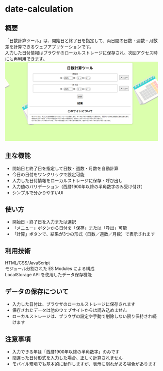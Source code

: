 # date-calculation

## 概要
「日数計算ツール」は、開始日と終了日を指定して、両日間の日数・週数・月数差を計算できるウェブアプリケーションです。<br>
入力した日付情報はブラウザのローカルストレージに保存され、次回アクセス時にも再利用できます。
![日数計算ツールの画面](./img/screenshot.png)

## 主な機能
- 開始日と終了日を指定して日数・週数・月数を自動計算<br>
- 今日の日付をワンクリックで設定可能<br>
- 入力した日付情報をローカルストレージに保存・呼び出し<br>
- 入力値のバリデーション（西暦1900年以降の半角数字のみ受け付け）<br>
- シンプルで分かりやすいUI

## 使い方
- 開始日・終了日を入力または選択<br>
- 「メニュー」ボタンから日付を「保存」または「呼出」可能<br>
- 「計算」ボタンで、結果が3つの形式（日数／週数／月数）で表示されます

## 利用技術
HTML/CSS/JavaScript<br>
モジュール分割された ES Modules による構成<br>
LocalStorage API を使用したデータ保存機能<br>

## データの保存について
- 入力した日付は、ブラウザのローカルストレージに保存されます<br>
- 保存されたデータは他のウェブサイトからは読み込めません<br>
- ローカルストレージは、ブラウザの設定や手動で削除しない限り保持され続けます<br>

## 注意事項
- 入力できる年は「西暦1900年以降の半角数字」のみです<br>
- 間違った日付形式を入力した場合、正しく計算されません<br>
- モバイル環境でも基本的に動作しますが、表示に崩れがある場合があります<br>
